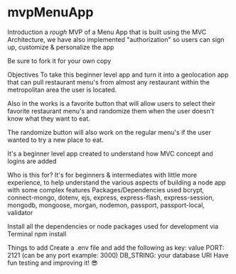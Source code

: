 # mvpMenuApp
Introduction
a *rough* MVP of a Menu App that is built using the MVC Architecture, we have also implemented "authorization" so users can sign up, customize & personalize the app

Be sure to fork it for your own copy

Objectives
To take this beginner level app and turn it into a geolocation app that can pull restaurant menu's from almost any restaurant within the metropolitan area the user is located.

Also in the works is a favorite button that will allow users to select their favorite restaurant menu's and randomize them when the user doesn't know what they want to eat. 

The randomize button will also work on the regular menu's if the user wanted to try a new place to eat.

It's a beginner level app created to understand how MVC concept and logins are added

Who is this for?
It's for beginners & intermediates with little more experience, to help understand the various aspects of building a node app with some complex features
Packages/Dependencies used
bcrypt, connect-mongo, dotenv, ejs, express, express-flash, express-session, mongodb, mongoose, morgan, nodemon, passport, passport-local, validator

Install all the dependencies or node packages used for development via Terminal
npm install

Things to add
Create a .env file and add the following as key: value
PORT: 2121 (can be any port example: 3000)
DB_STRING: your database URI
Have fun testing and improving it! 😎
